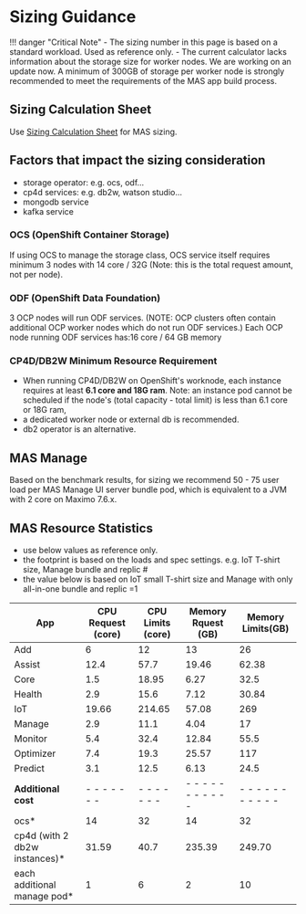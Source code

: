# Sizing Guidance

!!! danger "Critical Note"
    - The sizing number in this page is based on a standard workload. Used as reference only.
    - The current calculator lacks information about the storage size for worker nodes. We are working on an update now. A minimum of 300GB of storage per worker node is strongly recommended to meet the requirements of the MAS app build process. 


## Sizing Calculation Sheet 

Use [Sizing Calculation Sheet](https://www.ibm.com/docs/en/mas-cd/continuous-delivery?topic=premises-requirements-capacity-planning) for MAS sizing. 


## Factors that impact the sizing consideration

* storage operator: e.g. ocs, odf...
* cp4d services: e.g. db2w, watson studio...
* mongodb service
* kafka service

### OCS (OpenShift Container Storage)

If using OCS to manage the storage class, OCS service itself requires minimum 3 nodes with 14 core / 32G (Note: this is the total request amount, not per node).

### ODF (OpenShift Data Foundation)

3 OCP nodes will run ODF services. (NOTE: OCP clusters often contain additional OCP worker nodes which do not run ODF services.)
Each OCP node running ODF services has:16 core / 64 GB memory

### CP4D/DB2W Minimum Resource Requirement

* When running CP4D/DB2W on OpenShift's worknode, each instance requires at least **6.1 core and 18G ram**. Note: an instance pod cannot be scheduled if the node's (total capacity - total limit) is less than 6.1 core or 18G ram,
* a dedicated worker node or external db is recommended. 
* db2 operator is an alternative. 

## MAS Manage

Based on the benchmark results, for sizing we recommend 50 - 75 user load per MAS Manage UI server bundle pod, which is equivalent to a JVM with 2 core on Maximo 7.6.x.

## MAS Resource Statistics

* use below values as reference only. 
* the footprint is based on the loads and spec settings. e.g. IoT T-shirt size, Manage bundle and replic #
* the value below is based on IoT small T-shirt size and Manage with only all-in-one bundle and replic =1

| App                   | CPU Request (core) |  CPU   Limits (core) | Memory Rquest (GB) |  Memory Limits(GB)  |
|-----------------------|--------------------|----------------------|-------------------|---------------------|
| Add                   | 6                  | 12                   | 13                | 26                  |
| Assist                | 12.4               | 57.7                 | 19.46             | 62.38              |
| Core                  | 1.5                | 18.95                | 6.27              | 32.5                |
| Health                | 2.9                | 15.6                 | 7.12              | 30.84         |
| IoT                   | 19.66              | 214.65               | 57.08             | 269                 |
| Manage                | 2.9                | 11.1                 | 4.04              | 17                  |
| Monitor               | 5.4                | 32.4                 | 12.84             | 55.5                |
| Optimizer             | 7.4                | 19.3                 | 25.57             | 117                 |
| Predict               | 3.1                | 12.5                 | 6.13              | 24.5                |
|        **Additional cost**    |  - - - - - - -| - - - - - - - | - - - - - - - - - - - | - - - - - - - - - - - |
|                         ocs* 	|  14 	        |  32 	        |14 	                | 32 	                |
| cp4d (with 2 db2w instances)* | 31.59       	| 40.7      	| 235.39               	| 249.70              	|
|   each additional manage pod* | 1           	| 6         	| 2                    	| 10                  	|
